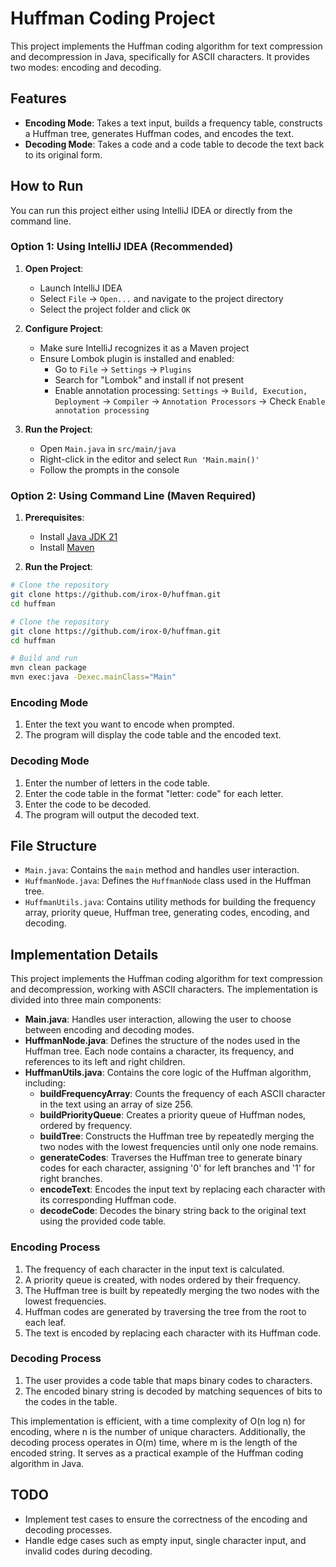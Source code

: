 
# Huffman Coding Project

This project implements the Huffman coding algorithm for text compression and decompression in Java, specifically for ASCII characters. It provides two modes: encoding and decoding.

## Features

- **Encoding Mode**: Takes a text input, builds a frequency table, constructs a Huffman tree, generates Huffman codes, and encodes the text.
- **Decoding Mode**: Takes a code and a code table to decode the text back to its original form.

## How to Run

You can run this project either using IntelliJ IDEA or directly from the command line.

### Option 1: Using IntelliJ IDEA (Recommended)
1. **Open Project**:
   - Launch IntelliJ IDEA
   - Select `File` → `Open...` and navigate to the project directory
   - Select the project folder and click `OK`

2. **Configure Project**:
   - Make sure IntelliJ recognizes it as a Maven project
   - Ensure Lombok plugin is installed and enabled:
     - Go to `File` → `Settings` → `Plugins`
     - Search for "Lombok" and install if not present
     - Enable annotation processing: `Settings` → `Build, Execution, Deployment` → `Compiler` → `Annotation Processors` → Check `Enable annotation processing`

3. **Run the Project**:
   - Open `Main.java` in `src/main/java`
   - Right-click in the editor and select `Run 'Main.main()'`
   - Follow the prompts in the console

### Option 2: Using Command Line (Maven Required)
1. **Prerequisites**:
   - Install [Java JDK 21](https://adoptium.net/)
   - Install [Maven](https://maven.apache.org/install.html)

2. **Run the Project**:
```bash
# Clone the repository
git clone https://github.com/irox-0/huffman.git
cd huffman

# Clone the repository
git clone https://github.com/irox-0/huffman.git
cd huffman

# Build and run
mvn clean package
mvn exec:java -Dexec.mainClass="Main"
```
### Encoding Mode

1. Enter the text you want to encode when prompted.
2. The program will display the code table and the encoded text.

### Decoding Mode

1. Enter the number of letters in the code table.
2. Enter the code table in the format "letter: code" for each letter.
3. Enter the code to be decoded.
4. The program will output the decoded text.

## File Structure

- `Main.java`: Contains the `main` method and handles user interaction.
- `HuffmanNode.java`: Defines the `HuffmanNode` class used in the Huffman tree.
- `HuffmanUtils.java`: Contains utility methods for building the frequency array, priority queue, Huffman tree, generating codes, encoding, and decoding.

## Implementation Details

This project implements the Huffman coding algorithm for text compression and decompression, working with ASCII characters. The implementation is divided into three main components:

- **Main.java**: Handles user interaction, allowing the user to choose between encoding and decoding modes.
- **HuffmanNode.java**: Defines the structure of the nodes used in the Huffman tree. Each node contains a character, its frequency, and references to its left and right children.
- **HuffmanUtils.java**: Contains the core logic of the Huffman algorithm, including:
  - **buildFrequencyArray**: Counts the frequency of each ASCII character in the text using an array of size 256.
  - **buildPriorityQueue**: Creates a priority queue of Huffman nodes, ordered by frequency.
  - **buildTree**: Constructs the Huffman tree by repeatedly merging the two nodes with the lowest frequencies until only one node remains.
  - **generateCodes**: Traverses the Huffman tree to generate binary codes for each character, assigning '0' for left branches and '1' for right branches.
  - **encodeText**: Encodes the input text by replacing each character with its corresponding Huffman code.
  - **decodeCode**: Decodes the binary string back to the original text using the provided code table.

### Encoding Process
1. The frequency of each character in the input text is calculated.
2. A priority queue is created, with nodes ordered by their frequency.
3. The Huffman tree is built by repeatedly merging the two nodes with the lowest frequencies.
4. Huffman codes are generated by traversing the tree from the root to each leaf.
5. The text is encoded by replacing each character with its Huffman code.

### Decoding Process
1. The user provides a code table that maps binary codes to characters.
2. The encoded binary string is decoded by matching sequences of bits to the codes in the table.

This implementation is efficient, with a time complexity of O(n log n) for encoding, where n is the number of unique characters. Additionally, the decoding process operates in O(m) time, where m is the length of the encoded string. It serves as a practical example of the Huffman coding algorithm in Java.

## TODO

- Implement test cases to ensure the correctness of the encoding and decoding processes.
- Handle edge cases such as empty input, single character input, and invalid codes during decoding.

